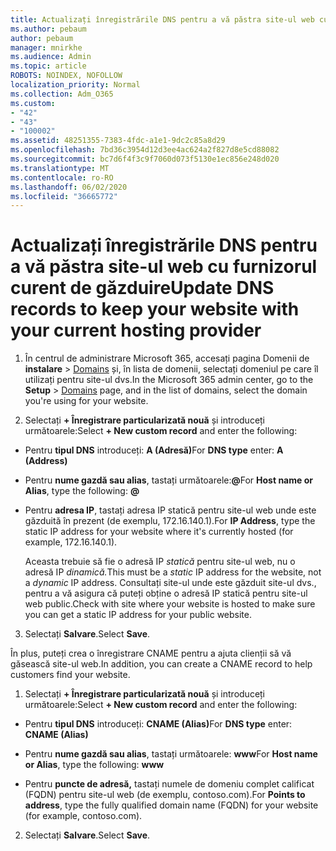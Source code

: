 ```yaml
---
title: Actualizați înregistrările DNS pentru a vă păstra site-ul web cu furnizorul curent de găzduire
ms.author: pebaum
author: pebaum
manager: mnirkhe
ms.audience: Admin
ms.topic: article
ROBOTS: NOINDEX, NOFOLLOW
localization_priority: Normal
ms.collection: Adm_O365
ms.custom:
- "42"
- "43"
- "100002"
ms.assetid: 48251355-7383-4fdc-a1e1-9dc2c85a8d29
ms.openlocfilehash: 7bd36c3954d12d3ee4ac624a2f827d8e5cd88082
ms.sourcegitcommit: bc7d6f4f3c9f7060d073f5130e1ec856e248d020
ms.translationtype: MT
ms.contentlocale: ro-RO
ms.lasthandoff: 06/02/2020
ms.locfileid: "36665772"
---
```

# <a name="update-dns-records-to-keep-your-website-with-your-current-hosting-provider"></a><span data-ttu-id="74679-102">Actualizați înregistrările DNS pentru a vă păstra site-ul web cu furnizorul curent de găzduire</span><span class="sxs-lookup"><span data-stu-id="74679-102">Update DNS records to keep your website with your current hosting provider</span></span>

1. <span data-ttu-id="74679-103">În centrul de administrare Microsoft 365, accesați pagina Domenii de **instalare**  >  [Domains](https://portal.office.com/adminportal/home#/Domains) și, în lista de domenii, selectați domeniul pe care îl utilizați pentru site-ul dvs.</span><span class="sxs-lookup"><span data-stu-id="74679-103">In the Microsoft 365 admin center, go to the **Setup** > [Domains](https://portal.office.com/adminportal/home#/Domains) page, and in the list of domains, select the domain you're using for your website.</span></span>

2. <span data-ttu-id="74679-104">Selectați **+ Înregistrare particularizată nouă** și introduceți următoarele:</span><span class="sxs-lookup"><span data-stu-id="74679-104">Select **+ New custom record** and enter the following:</span></span>

  - <span data-ttu-id="74679-105">Pentru **tipul DNS** introduceți: **A (Adresă)**</span><span class="sxs-lookup"><span data-stu-id="74679-105">For **DNS type** enter: **A (Address)**</span></span>

  - <span data-ttu-id="74679-106">Pentru **nume gazdă sau alias**, tastați următoarele:**@**</span><span class="sxs-lookup"><span data-stu-id="74679-106">For **Host name or Alias**, type the following: **@**</span></span>

  - <span data-ttu-id="74679-107">Pentru **adresa IP**, tastați adresa IP statică pentru site-ul web unde este găzduită în prezent (de exemplu, 172.16.140.1).</span><span class="sxs-lookup"><span data-stu-id="74679-107">For **IP Address**, type the static IP address for your website where it's currently hosted (for example, 172.16.140.1).</span></span>

    <span data-ttu-id="74679-108">Aceasta trebuie să fie o adresă IP *statică* pentru site-ul web, nu o adresă IP *dinamică.*</span><span class="sxs-lookup"><span data-stu-id="74679-108">This must be a  *static*  IP address for the website, not a  *dynamic*  IP address.</span></span> <span data-ttu-id="74679-109">Consultați site-ul unde este găzduit site-ul dvs., pentru a vă asigura că puteți obține o adresă IP statică pentru site-ul web public.</span><span class="sxs-lookup"><span data-stu-id="74679-109">Check with site where your website is hosted to make sure you can get a static IP address for your public website.</span></span>

3. <span data-ttu-id="74679-110">Selectați **Salvare**.</span><span class="sxs-lookup"><span data-stu-id="74679-110">Select **Save**.</span></span>

<span data-ttu-id="74679-111">În plus, puteți crea o înregistrare CNAME pentru a ajuta clienții să vă găsească site-ul web.</span><span class="sxs-lookup"><span data-stu-id="74679-111">In addition, you can create a CNAME record to help customers find your website.</span></span>
  
1. <span data-ttu-id="74679-112">Selectați **+ Înregistrare particularizată nouă** și introduceți următoarele:</span><span class="sxs-lookup"><span data-stu-id="74679-112">Select **+ New custom record** and enter the following:</span></span>

  - <span data-ttu-id="74679-113">Pentru **tipul DNS** introduceți: **CNAME (Alias)**</span><span class="sxs-lookup"><span data-stu-id="74679-113">For **DNS type** enter: **CNAME (Alias)**</span></span>

  - <span data-ttu-id="74679-114">Pentru **nume gazdă sau alias**, tastați următoarele: **www**</span><span class="sxs-lookup"><span data-stu-id="74679-114">For **Host name or Alias**, type the following: **www**</span></span>

  - <span data-ttu-id="74679-115">Pentru **puncte de adresă,** tastați numele de domeniu complet calificat (FQDN) pentru site-ul web (de exemplu, contoso.com).</span><span class="sxs-lookup"><span data-stu-id="74679-115">For **Points to address**, type the fully qualified domain name (FQDN) for your website (for example, contoso.com).</span></span>

2. <span data-ttu-id="74679-116">Selectați **Salvare**.</span><span class="sxs-lookup"><span data-stu-id="74679-116">Select **Save**.</span></span>
